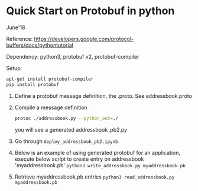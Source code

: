 # Quick Start on Protobuf in python
June'18

Reference: https://developers.google.com/protocol-buffers/docs/pythontutorial

Dependency:
python3, protobuf v2, protobuf-compiler 

Setup:
```bash
apt-get install protobuf-compiler
pip install protobuf
```

1. Define a protobuf message definition, the .proto. See addressbook.proto

2. Compile a message definition
   ```bash
   protoc ./addressbook.py --python_out=./
   ```
   you will see a generated addressbook_pb2.py 

3. Go through ```deploy_addressbook_pb2.ipynb```

4. Below is an example of using generated protobuf for an application, execute below script to create entry on addressbook 'myaddressbook.pb'
   ```python3 write_addressbook.py myaddressbook.pb```

5. Retrieve myaddressbook.pb entries
   ```python3 read_addressbook.py myaddressbook.pb```

